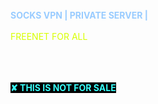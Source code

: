 <br>
<b><font color="#99CCFF"> SOCKS VPN | PRIVATE SERVER | <br></font></b><br>
<font><font color="#D8FF00">FREENET FOR ALL<br></font><br>
<br>



<br><b><span style='background-color:Black'><font color='#38FFFB'> ✘ THIS IS NOT FOR SALE
